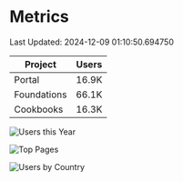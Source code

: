 # Metrics 

Last Updated: 2024-12-09 01:10:50.694750

| Project | Users |
| ----- | ----- |
| Portal | 16.9K |
| Foundations | 66.1K |
| Cookbooks | 16.3K |

![Users this Year](metrics/thisyear.png)

![Top Pages](metrics/toppages.png)

![Users by Country](metrics/bycountry.png)

